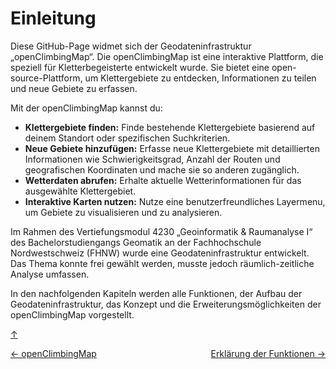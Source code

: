 <a id="top"></a>

# Einleitung

Diese GitHub-Page widmet sich der Geodateninfrastruktur „openClimbingMap“. Die openClimbingMap ist eine interaktive Plattform, die speziell für Kletterbegeisterte entwickelt wurde. Sie bietet eine open-source-Plattform, um Klettergebiete zu entdecken, Informationen zu teilen und neue Gebiete zu erfassen.

Mit der openClimbingMap kannst du:

- **Klettergebiete finden:** Finde bestehende Klettergebiete basierend auf deinem Standort oder spezifischen Suchkriterien.
- **Neue Gebiete hinzufügen:** Erfasse neue Klettergebiete mit detaillierten Informationen wie Schwierigkeitsgrad, Anzahl der Routen und geografischen Koordinaten und mache sie so anderen zugänglich.
- **Wetterdaten abrufen:** Erhalte aktuelle Wetterinformationen für das ausgewählte Klettergebiet.
- **Interaktive Karten nutzen:** Nutze eine benutzerfreundliches Layermenu, um Gebiete zu visualisieren und zu analysieren.

Im Rahmen des Vertiefungsmodul 4230 „Geoinformatik & Raumanalyse I“ des Bachelorstudiengangs Geomatik an der Fachhochschule Nordwestschweiz (FHNW) wurde eine Geodateninfrastruktur entwickelt. Das Thema konnte frei gewählt werden, musste jedoch räumlich-zeitliche Analyse umfassen.

In den nachfolgenden Kapiteln werden alle Funktionen, der Aufbau der Geodateninfrastruktur, das Konzept und die Erweiterungsmöglichkeiten der openClimbingMap vorgestellt.

[↑](#top)

<div style="display: flex; justify-content: space-between;">
  <div>
    <a href="index.html">← openClimbingMap</a>
  </div>
  <div>
    <a href="funktionen.html">Erklärung der Funktionen →</a>
  </div>
</div>
